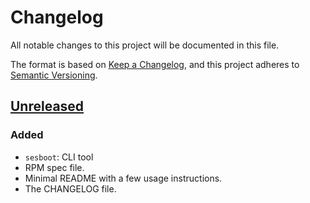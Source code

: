 # Changelog

All notable changes to this project will be documented in this file.

The format is based on [Keep a Changelog](https://keepachangelog.com/en/1.0.0/),
and this project adheres to [Semantic Versioning](https://semver.org/spec/v2.0.0.html).

## [Unreleased]


### Added
- `sesboot`: CLI tool
- RPM spec file.
- Minimal README with a few usage instructions.
- The CHANGELOG file.

[unreleased]: https://github.com/rjfd/sesdev/compare/v0.0.1...HEAD
[0.0.1]: https://github.com/rjfd/sesdev/releases/tag/v0.0.1
